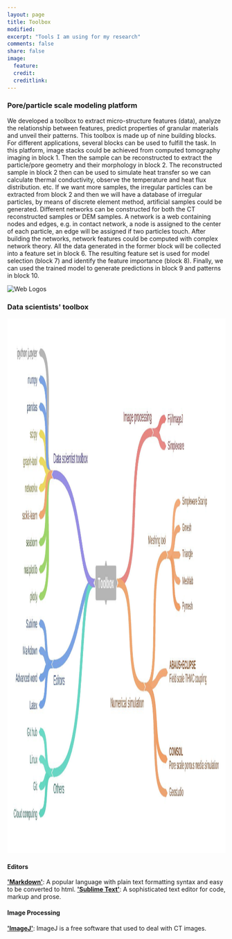 ```yaml
---
layout: page
title: Toolbox
modified: 
excerpt: "Tools I am using for my research"
comments: false
share: false
image:
  feature: 
  credit: 
  creditlink: 
---
```


### Pore/particle scale modeling platform

We developed a toolbox to extract micro-structure features (data), analyze the relationship between features, predict properties of granular materials and unveil their patterns. This toolbox is made up of nine building blocks. For different applications, several blocks can be used to fulfill the task. In this platform, image stacks could be achieved from computed tomography imaging in block 1. Then the sample can be reconstructed to extract the particle/pore geometry and their morphology in block 2. The reconstructed sample in block 2 then can be used to simulate heat transfer so we can calculate thermal conductivity, observe the temperature and heat flux distribution. etc. If we want more samples, the irregular particles can be extracted from block 2 and then we will have a database of irregular particles, by means of discrete element method, artificial samples could be generated. Different networks can be constructed for both the CT reconstructed samples or DEM samples. A network is a web containing nodes and edges, e.g. in contact network, a node is assigned to the center of each particle, an edge will be assigned if two particles touch. After building the networks, network features could be computed with complex network theory. All the data generated in the former block will be collected into a feature set in block 6. The resulting feature set is used for model selection (block 7) and identify the feature importance (block 8). Finally, we can used the trained model to generate predictions in block 9 and patterns in block 10.  

<body>
    <img src="../images/psmt.jpg"  width="1889px" height="1234px" alt="Web Logos" usemap="#Toolbox" />
</body>


### Data scientists' toolbox

<!--
**Click the hyper-link in the following figure to find more details.**
-->

<body>
    <img src="../images/Toolbox.jpg"  width="1889px" height="1234px" alt="Web Logos" usemap="#Toolbox" />
</body>

<map name="Toolbox">
    <area shape="rect" coords="129,751,266,780" href="https://wenbinfei.github.io/toolbox/markdown/" title="Markdown" alt="Markdown" />
    <area shape="rect" coords="395,303,704,342" href="https://wenbinfei.github.io/data-science/" title="Data_science" alt="Data_science" />
    <area shape="rect" coords="1383,214,1524,247" href="https://wenbinfei.github.io/toolbox/imagej/" title="Fiji" alt="Fiji" />
</map>


#### Editors
**['Markdown'](markdown.md)**: A popular language with plain text formatting syntax and easy to be converted to html.
**['Sublime Text'](sublime-text.md.md)**: A sophisticated text editor for code, markup and prose.

#### Image Processing
**['ImageJ'](imagej.md)**: ImageJ is a free software that used to deal with CT images.

